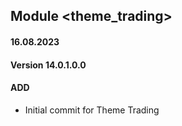 ## Module <theme_trading>

#### 16.08.2023
#### Version 14.0.1.0.0
#### ADD

- Initial commit for Theme Trading
